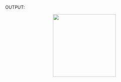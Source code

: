 OUTPUT:

<p align="center">
  <img width="200" height="200" src="![Ekran Görüntüsü (13)](https://user-images.githubusercontent.com/81915186/230473704-c481bb6c-ff22-407f-8266-b8fc967f9387.png)">
</p>
